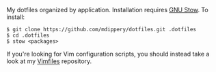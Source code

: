 My dotfiles organized by application. Installation requires [GNU Stow][stow].
To install:

    $ git clone https://github.com/mdippery/dotfiles.git .dotfiles
    $ cd .dotfiles
    $ stow <packages>

If you're looking for Vim configuration scripts, you should instead take
a look at my [Vimfiles][vim] repository.

  [stow]: http://www.gnu.org/software/stow/
  [vim]: https://github.com/mdippery/vimfiles
